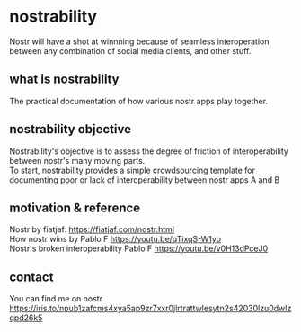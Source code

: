 # nostrability

Nostr will have a shot at winnning because of seamless interoperation between any combination of social media clients, and other stuff.

## what is nostrability
The practical documentation of how various nostr apps play together.

## nostrability objective
Nostrability's objective is to assess the degree of friction of interoperability between nostr's many moving parts. \
To start, nostrability provides a simple crowdsourcing template for documenting poor or lack of interoperability between nostr apps A and B

## motivation & reference
Nostr by fiatjaf: https://fiatjaf.com/nostr.html \
How nostr wins by Pablo F https://youtu.be/qTixqS-W1yo \
Nostr's broken interoperability Pablo F https://youtu.be/v0H13dPceJ0 

## contact
You can find me on nostr https://iris.to/npub1zafcms4xya5ap9zr7xxr0jlrtrattwlesytn2s42030lzu0dwlzqpd26k5
